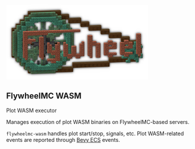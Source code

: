 <a href="https://github.com/FlywheelMC/assets/"><img src="https://raw.githubusercontent.com/FlywheelMC/assets/refs/heads/main/full_iso.png" alt="FlywheelMC" height=200px /></a>

## FlywheelMC WASM
Plot WASM executor

Manages execution of plot WASM binaries on FlywheelMC-based servers.

`flywheelmc-wasm` handles plot start/stop, signals, etc.
Plot WASM-related events are reported through [Bevy ECS](https://docs.rs/bevy_ecs/) events.
